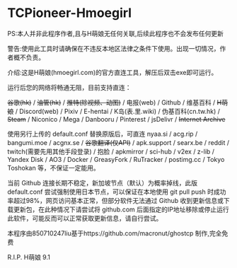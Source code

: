 # TCPioneer-Hmoegirl
PS:本人并非此程序作者,且与H萌娘无任何关联,后续此程序也不会发布任何更新

警告:使用此工具时请确保在不违反本地区法律之条件下使用。出现一切情况，作者概不负责。

介绍:这是H萌娘(hmoegirl.com)的官方直连工具，解压后双击exe即可运行。

运行后您的网络将畅通无阻，目前支持直连：

~~谷歌(hk)~~ / ~~油管(hk)~~ / ~~推特(除视频、动图)~~ / 电报(web) / Github / 维基百科 / ~~H萌娘~~ / Discord(web) / Pixiv / E-hentai / K岛(表.里.wiki) / 伪基百科(cn.tw.hk) / ~~Steam~~ / Niconico / Mega / Danbooru / Pinterest / jsDelivr / ~~Internet Archive~~

使用另行上传的 default.conf 替换原版后，可直连 nyaa.si / acg.rip / bangumi.moe / acgnx.se / ~~谷歌翻译(仅API)~~ / apk.support / searx.be / reddit / twitch(需要先用其他手段登录) / 抱脸 / apkmirror / sci-hub / v2ex / z-lib / Yandex Disk / AO3 / Docker / GreasyFork / RuTracker / postimg.cc / Tokyo Toshokan 等，不保证一定能用。

当前 Github 连接长期不稳定，新加坡节点（默认）为概率掉线，此版 default.conf 尝试强制使用日本节点，可以保证在本地使用 git pull push 时成功率超过98%，网页访问基本正常，但部分软件无法通过 Github 收到更新信息或下载更新包，在此种情况下请尝试将 github.com 后面指定的IP地址移除或停止运行此软件，可能反而可以正常获取更新信息，请自行尝试。

本程序由850710247liu基于https://github.com/macronut/ghostcp 制作,完全免费

R.I.P. H萌娘 9.1
